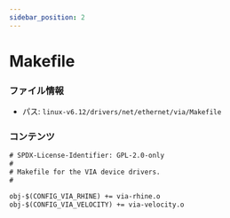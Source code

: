 ```yaml
---
sidebar_position: 2
---
```

# Makefile

### ファイル情報

- パス: `linux-v6.12/drivers/net/ethernet/via/Makefile`

### コンテンツ

```txt
# SPDX-License-Identifier: GPL-2.0-only
#
# Makefile for the VIA device drivers.
#

obj-$(CONFIG_VIA_RHINE) += via-rhine.o
obj-$(CONFIG_VIA_VELOCITY) += via-velocity.o

```
